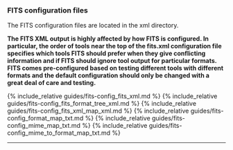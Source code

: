 ### FITS configuration files

The FITS configuration files are located in the xml directory.

**The FITS XML output is highly affected by how FITS is configured. In particular, the order of tools near the top of the fits.xml configuration file specifies which tools FITS should prefer when they give conflicting information and if FITS should ignore tool output for particular formats. FITS comes pre-configured based on testing different tools with different formats and the default configuration should only be changed with a great deal of care and testing.**

{% include_relative guides/fits-config_fits_xml.md %}
{% include_relative guides/fits-config_fits_format_tree_xml.md %}
{% include_relative guides/fits-config_fits_xml_map_xml.md %}
{% include_relative guides/fits-config_format_map_txt.md %}
{% include_relative guides/fits-config_mime_map_txt.md %}
{% include_relative guides/fits-config_mime_to_format_map_txt.md %}

---